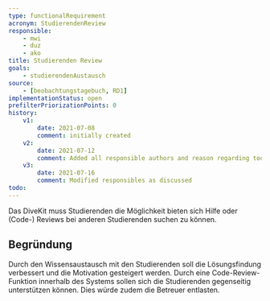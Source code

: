 ```yaml
---
type: functionalRequirement
acronym: StudierendenReview
responsible:
    - mwi
    - duz
    - ako
title: Studierenden Review
goals:
    - studierendenAustausch
source:
    - [beobachtungstagebuch, RD1]
implementationStatus: open
prefilterPriorizationPoints: 0
history:
    v1:
        date: 2021-07-08
        comment: initially created
    v2:
        date: 2021-07-12
        comment: Added all responsible authors and reason regarding todo
    v3:
        date: 2021-07-16
        comment: Modified responsibles as discussed
todo:
---
```


Das DiveKit muss Studierenden die Möglichkeit bieten sich Hilfe oder (Code-) Reviews bei anderen Studierenden suchen zu können.

## Begründung
Durch den Wissensaustausch mit den Studierenden soll die Lösungsfindung verbessert und die Motivation gesteigert werden. Durch eine Code-Review-Funktion innerhalb des Systems sollen sich die Studierenden gegenseitig unterstützen können. Dies würde zudem die Betreuer entlasten.
